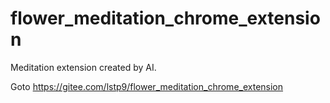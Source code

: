 # flower_meditation_chrome_extension
Meditation extension created by AI.

Goto https://gitee.com/lstp9/flower_meditation_chrome_extension
